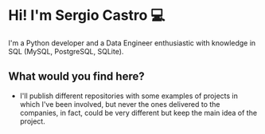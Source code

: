 # Hi! I'm Sergio Castro 💻

I'm a Python developer and a Data Engineer enthusiastic with knowledge in SQL (MySQL, PostgreSQL, SQLite).

## What would you find here?

- I'll publish different repositories with some examples of projects in which I've been involved, but never the ones delivered to the companies, in fact, could be very different but keep the main idea of the project.
